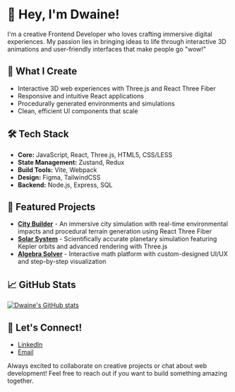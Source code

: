 # 👋 Hey, I'm Dwaine!

I'm a creative Frontend Developer who loves crafting immersive digital experiences. My passion lies in bringing ideas to life through interactive 3D animations and user-friendly interfaces that make people go "wow!"

## 🎨 What I Create
- Interactive 3D web experiences with Three.js and React Three Fiber
- Responsive and intuitive React applications
- Procedurally generated environments and simulations
- Clean, efficient UI components that scale

## 🛠️ Tech Stack
- **Core:** JavaScript, React, Three.js, HTML5, CSS/LESS
- **State Management:** Zustand, Redux
- **Build Tools:** Vite, Webpack
- **Design:** Figma, TailwindCSS
- **Backend:** Node.js, Express, SQL

## 🚀 Featured Projects
- **[City Builder](https://devinteractives.strongmind.com/city-builder-interactive/)** - An immersive city simulation with real-time environmental impacts and procedural terrain generation using React Three Fiber
- **[Solar System](https://devinteractives.strongmind.com/solar-system-interactive/main/)** - Scientifically accurate planetary simulation featuring Kepler orbits and advanced rendering with Three.js
- **[Algebra Solver](https://devinteractives.strongmind.com/algebra-interactive/public/)** - Interactive math platform with custom-designed UI/UX and step-by-step visualization

## 📈 GitHub Stats
[![Dwaine's GitHub stats](https://github-readme-stats.vercel.app/api?username=dwainejade&show_icons=true&theme=tokyonight)](https://github.com/anuraghazra/github-readme-stats)

## 🤝 Let's Connect!
- [LinkedIn](your-linkedin-link)
- [Email](mailto:dwainem.gnd@gmail.com)

Always excited to collaborate on creative projects or chat about web development! Feel free to reach out if you want to build something amazing together.
